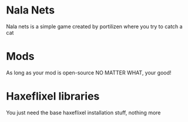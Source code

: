 # Nala Nets
Nala nets is a simple game created by portilizen where you try to catch a cat

# Mods
As long as your mod is open-source NO MATTER WHAT, your good!

# Haxeflixel libraries
You just need the base haxeflixel installation stuff, nothing more